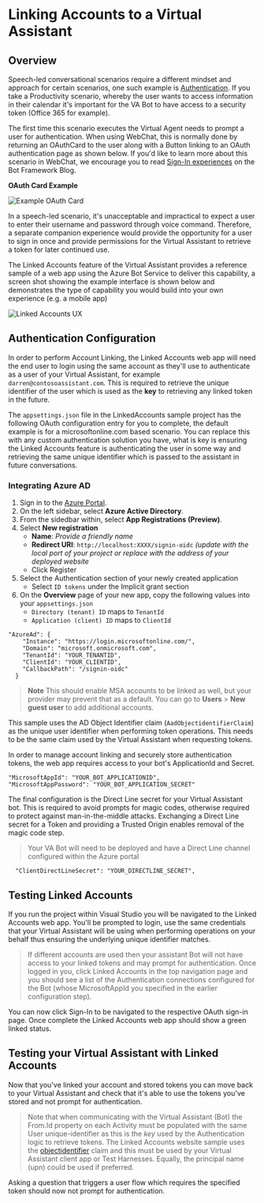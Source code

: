 # Linking Accounts to a Virtual Assistant

## Overview

Speech-led conversational scenarios require a different mindset and approach for certain scenarios, 
one such example is [Authentication](./virtualassistant-authentication.md). 
If you take a Productivity scenario, whereby the user wants to access information in their calendar it's important 
for the VA Bot to have access to a security token (Office 365 for example). 

The first time this scenario executes the Virtual Agent needs to prompt a user for authentication. When using WebChat, this is normally 
done by returning an OAuthCard to the user along with a Button linking to an OAuth authentication page as shown below. 
If you'd like to learn more about this scenario in WebChat, we encourage you to read [Sign-In experiences](https://blog.botframework.com/2018/08/28/sign-in-experiences/) on the Bot Framework Blog.

**OAuth Card Example**

![Example OAuth Card](./media/virtualassistant-LinkedAccountsOAuthCard.png)

In a speech-led scenario, it's unacceptable and impractical to expect a user to enter their username and password through voice command. Therefore, a separate companion experience would provide the opportunity for a user to sign in once and provide permissions for the Virtual Assistant to retrieve a token for later continued use.

The Linked Accounts feature of the Virtual Assistant provides a reference sample of a web app using the Azure Bot Service to deliver this capability, a screen shot showing the example interface is shown below and demonstrates the type of capability you would build into your own experience (e.g. a mobile app)

![Linked Accounts UX](./media/virtualassistant-linkedaccountsux.png)

## Authentication Configuration

In order to perform Account Linking, the Linked Accounts web app will need the end user to login using the same account as they'll use to authenticate as a user of your Virtual Assistant, for example `darren@contosoassistant.com`. This is required to retrieve the unique identifier of the user which is used as the **key** to retrieving any linked token in the future.

The ``appsettings.json`` file in the LinkedAccounts sample project has the following OAuth configuration entry for you to complete, the default example is for a microsoftonline.com based scenario. You can replace this with any custom authentication solution you have, what is key is ensuring the Linked Accounts feature is authenticating the user in some way and retrieving the same unique identifier which is passed to the assistant in future conversations.

### Integrating Azure AD

1. Sign in to the [Azure Portal](https://portal.azure.com/).
2. On the left sidebar, select  **Azure Active Directory**.
3. From the sidedbar within, select **App Registrations (Preview)**.
4. Select **New registration**
   *  **Name**: *Provide a friendly name*
   *  **Redirect URI**: `http://localhost:XXXX/signin-oidc` *(update with the local port of your project or replace with the address of your deployed website*
   *  Click Register
5. Select the Authentication section of your newly created application
   *  Select `ID tokens` under the Implicit grant section
6. On the **Overview** page of your new app, copy the following values into your `appsettings.json`
   * `Directory (tenant) ID` maps to `TenantId`
   * `Application (client) ID` maps to `ClientId`

```
"AzureAd": {
    "Instance": "https://login.microsoftonline.com/",
    "Domain": "microsoft.onmicrosoft.com",
    "TenantId": "YOUR_TENANTID",
    "ClientId": "YOUR_CLIENTID",
    "CallbackPath": "/signin-oidc"
  }
```

> **Note** This should enable MSA accounts to be linked as well, but your provider may prevent that as a default. You can go to **Users** > **New guest user** to add additional accounts.

This sample uses the AD Object Identifier claim (``AadObjectidentifierClaim``) as the unique user identifier when performing token operations. This needs to be the same claim used by the Virtual Assistant when requesting tokens. 

In order to manage account linking and securely store authentication tokens, the web app requires access to your bot's ApplicationId and Secret.
```
"MicrosoftAppId": "YOUR_BOT_APPLICATIONID",
"MicrosoftAppPassword": "YOUR_BOT_APPLICATION_SECRET" 
```
  
The final configuration is the Direct Line secret for your Virtual Assistant bot.
This is required to avoid prompts for magic codes, otherwise required to protect against man-in-the-middle attacks. 
Exchanging a Direct Line secret for a Token and providing a Trusted Origin enables removal of the magic code step.

> Your VA Bot will need to be deployed and have a Direct Line channel configured within the Azure portal

```
  "ClientDirectLineSecret": "YOUR_DIRECTLINE_SECRET",
```
## Testing Linked Accounts

If you run the project within Visual Studio you will be navigated to the Linked Accounts web app. 
You'll be prompted to login, use the same credentials that your Virtual Assistant will be using when performing operations on your behalf thus ensuring the underlying unique identifier matches.

> If different accounts are used then your assistant Bot will not have access to your linked tokens and may prompt for authentication.
Once logged in you, click Linked Accounts in the top navigation page and you should see a list of the Authentication connections configured for the Bot 
(whose MicrosoftAppId you specified in the earlier configuration step).

You can now click Sign-In to be navigated to the respective OAuth sign-in page. Once complete the Linked Accounts web app should show a green linked status.

## Testing your Virtual Assistant with Linked Accounts

Now that you've linked your account and stored tokens you can move back to your Virtual Assistant and check that it's able to use the tokens you've stored and not prompt for authentication.

> Note that when communicating with the Virtual Assistant (Bot) the From.Id property on each Activity must be populated with the same User unique-identifier as this is the *key* used by the Authentication logic to retrieve tokens. 
> The Linked Accounts website sample uses the [objectidentifier](https://docs.microsoft.com/en-us/azure/architecture/multitenant-identity/claims) claim and this must be used by your Virtual Assistant client app or Test Harnesses. 
> Equally, the principal name (upn) could be used if preferred.

Asking a question that triggers a user flow which requires the specified token should now not prompt for authentication.
